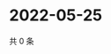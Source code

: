 # 2022-05-25

共 0 条

<!-- BEGIN WEIBO -->
<!-- 最后更新时间 Wed May 25 2022 03:13:41 GMT+0800 (China Standard Time) -->

<!-- END WEIBO -->
